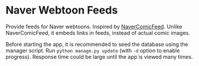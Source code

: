 Naver Webtoon Feeds
===================

Provide feeds for Naver webtoons. Inspired by
[NaverComicFeed](https://bitbucket.org/dahlia/navercomicfeed). Unlike
NaverComicFeed, it embeds links in feeds, instead of actual comic images.

Before starting the app, it is recommended to seed the database using the
manager script. Run `python manage.py update` (with `-d` option to enable
progress). Response time could be large until the app is viewed many times.
